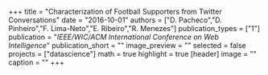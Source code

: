 +++
title = "Characterization of Football Supporters from Twitter Conversations"
date = "2016-10-01"
authors = ["D. Pacheco","D. Pinheiro","F. Lima-Neto","E. Ribeiro","R. Menezes"]
publication_types = ["1"]
publication = "_IEEE/WIC/ACM International Conference on Web Intelligence_"
publication_short = ""
image_preview = ""
selected = false
projects = ["datascience"]
math = true
highlight = true
[header]
image = ""
caption = ""
+++

